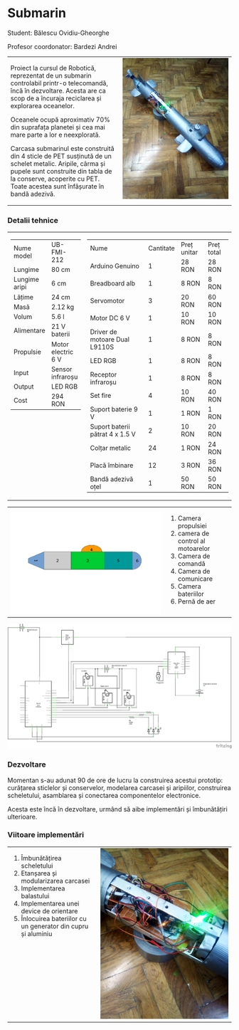 # Submarin
<p>Student: Bălescu Ovidiu-Gheorghe</p>
<p>Profesor coordonator: Bardezi Andrei</p>

<table>
  <tr>
    <td valign="top" width="50%">
      <p>   Proiect la cursul de Robotică, reprezentat de un submarin controlabil printr-o telecomandă, încă în dezvoltare. Acesta are ca scop de a încuraja reciclarea și explorarea oceanelor.</p>
      <p>   Oceanele ocupă aproximativ 70% din suprafața planetei și cea mai mare parte a lor e neexplorată.</p>
      <p>   Carcasa submarinul este construită din 4 sticle de PET susținută de un schelet metalic. Aripile, cârma și pupele sunt construite din tabla de la conserve, acoperite cu PET. Toate acestea sunt înfășurate în bandă adezivă.</p>
    </td>
    <td valign="top" width="50%">
      <img src="https://raw.githubusercontent.com/BalescuOvidiu/Submarin/master/img/IMG_20190222_184755.jpg"/>
    </td>
  </tr>
</table>

<h3>Detalii tehnice</h3>

<table><tr>
<td valign="top" width="20%"><table>
  <tr>
      <td>Nume model</td>
      <td>UB-FMI-212</td>
  </tr>
  <tr>
      <td>Lungime</td>
      <td>80 cm</td>
  </tr>
  <tr>
      <td>Lungime aripi</td>
      <td>6 cm</td>
  </tr>
  <tr>
      <td>Lățime</td>
      <td>24 cm</td>
  </tr>
  <tr>
      <td>Masă</td>
      <td>2.12 kg</td>
  </tr>
  <tr>
      <td>Volum</td>
      <td>5.6 l</td>
  </tr>
  <tr>
      <td>Alimentare</td>
      <td>21 V baterii</td>
  </tr>
  <tr>
      <td>Propulsie</td>
      <td>Motor electric 6 V</td>
  </tr>
  <tr>
      <td>Input</td>
      <td>Sensor infraroșu</td>
  </tr>
  <tr>
      <td>Output</td>
      <td>LED RGB</td>
  </tr>
  <tr>
      <td>Cost</td>
      <td>294 RON</td>
  </tr>
</table></td>
<td valign="top" width="80%"><table>
  <tr>
      <td>Nume</td>
      <td>Cantitate</td>
      <td>Preț unitar</td>
      <td>Preț total</td>
  </tr>
  <tr>
      <td>Arduino Genuino </td>
      <td>1</td>
      <td>28 RON</td>
      <td>28 RON</td>
  </tr>
  <tr>
      <td>Breadboard alb</td>
      <td>1</td>
      <td>8 RON</td>
      <td>8 RON</td>
  </tr>
  <tr>
      <td>Servomotor</td>
      <td>3</td>
      <td>20 RON</td>
      <td>60 RON</td>
  </tr>
  <tr>
      <td>Motor DC 6 V</td>
      <td>1</td>
      <td>10 RON</td>
      <td>10 RON</td>
  </tr>
  <tr>
      <td>Driver de motoare Dual L9110S</td>
      <td>1</td>
      <td>8 RON</td>
      <td>8 RON</td>
  </tr>
  <tr>
      <td>LED RGB</td>
      <td>1</td>
      <td>8 RON</td>
      <td>8 RON</td>
  </tr>
  <tr>
      <td>Receptor infraroșu</td>
      <td>1</td>
      <td>8 RON</td>
      <td>8 RON</td>
  </tr>
  <tr>
      <td>Set fire</td>
      <td>4</td>
      <td>10 RON</td>
      <td>40 RON</td>
  </tr>
  <tr>
      <td>Suport baterie 9 V</td>
      <td>1</td>
      <td>1 RON</td>
      <td>1 RON</td>
  </tr>
  <tr>
      <td>Suport baterii pătrat 4 x 1.5 V</td>
      <td>2</td>
      <td>10 RON</td>
      <td>20 RON</td>
  </tr>
  <tr>
      <td>Colțar metalic</td>
      <td>24</td>
      <td>1 RON</td>
      <td>24 RON</td>
  </tr>
  <tr>
      <td>Placă îmbinare</td>
      <td>12</td>
      <td>3 RON</td>
      <td>36 RON</td>
  </tr>
  <tr>
      <td>Bandă adezivă oțel</td>
      <td>1</td>
      <td>50 RON</td>
      <td>50 RON</td>
  </tr>
</table></td>
</tr></table>

<table>
   <tr>
     <td valign="top" width="70%">
      <img src="https://raw.githubusercontent.com/BalescuOvidiu/Submarin/master/img/parts.png"/>
     </td>
     <td valign="top" width="30%">
      <ol>
        <li>Camera propulsiei</li>
        <li>camera de control al motoarelor</li>
        <li>Camera de comandă</li>
        <li>Camera de comunicare</li>
        <li>Camera bateriilor</li>
        <li>Pernă de aer</li>
      </ol>
     </td>
  </tr>
</table>

<img src="https://raw.githubusercontent.com/BalescuOvidiu/Submarin/master/img/schematic.png"/>

<h3>Dezvoltare</h3>
<p>   Momentan s-au adunat 90 de ore de lucru la construirea acestui prototip: curățarea sticlelor și conservelor, modelarea carcasei și aripiilor,  construirea scheletului, asamblarea și conectarea componentelor electronice.<p>
<p>   Acesta este încă în dezvoltare, urmând să aibe implementări și îmbunătățiri ulterioare.<p>

<h3>Viitoare implementări</h3>

<table>
  <tr>
    <td valign="top" width="40%">
      <ol>
        <li>Îmbunătățirea scheletului</li>
        <li>Etanșarea și modularizarea carcasei</li>
        <li>Implementarea balastului</li>
        <li>Implementarea unei device de orientare</li>
        <li>Înlocuirea bateriilor cu un generator din cupru și aluminiu</li>
      </ol>  
    </td valign="top" width="60%">
    <td>
      <img src="https://raw.githubusercontent.com/BalescuOvidiu/Submarin/master/img/IMG_20190222_184814.jpg"/>
    </td>
  </tr>
</table>
